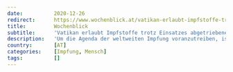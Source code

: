 ```yaml
---
date:          2020-12-26
redirect:      https://www.wochenblick.at/vatikan-erlaubt-impfstoffe-trotz-einsatzes-abgetriebener-foeten/
title:         Wochenblick
subtitle:      'Vatikan erlaubt Impfstoffe trotz Einsatzes abgetriebener Föten'
description:   'Um die Agenda der weltweiten Impfung voranzutreiben, ist dem heiligen Stuhl der Katholiken inzwischen wohl jedes Mittel recht.'
country:       [AT]
categories:    [Impfung, Mensch]
tags:          []
---
```

